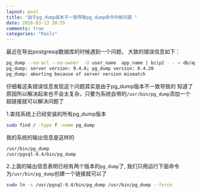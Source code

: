 ```yaml
---
layout: post
title: "由于pg_dump版本不一致导致pg_dump命令中断问题 "
date: 2016-03-13 20:55
comments: true
categories: "Rails"
---
```

最近在导出postgresql数据库的时候遇到一个问题，
大致的错误信息如下：
```sh
pg_dump --no-acl --no-owner  -U user_name  app_name | bzip2 - - > db/app_name_2016-03-13-204024.sql.bz2
pg_dump: server version: 9.4.6; pg_dump version: 8.4.20
pg_dump: aborting because of server version mismatch
```
仔细看这条错误信息发现这个问题其实是由于pg_dump版本不一致导致的
知道了原因所以解决起来也不会太复杂，只要为系统自带的`/usr/bin/pg_dump`添加一个超链接就可以解决问题了

1.查找系统上已经安装的所有pg_dump版本
```sh
sudo find / -type f -name pg_dump
```
我的系统的输出信息是这样的
```sh
/usr/bin/pg_dump
/usr/pgsql-9.4/bin/pg_dump
```
2.上面的输出信息表明已经有两个版本的`pg_dump`了, 我们只用运行下面命令为`/usr/bin/pg_dump`创建一个链接就可以了
```sh
sudo ln -s /usr/pgsql-9.4/bin/pg_dump /usr/bin/pg_dump --force
```
